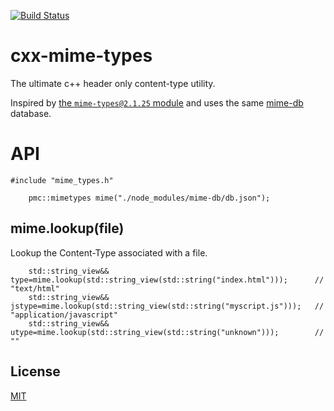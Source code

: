 [![Build Status][travis-ci-build-image]][travis-ci-build-url]
# cxx-mime-types
The ultimate c++ header only content-type utility.

Inspired by  [the `mime-types@2.1.25` module](https://www.npmjs.com/package/mime-types) and uses the same
[mime-db](https://www.npmjs.com/package/mime-db) database.

# API

```
#include "mime_types.h"

    pmc::mimetypes mime("./node_modules/mime-db/db.json");

```

## mime.lookup(file)
Lookup the Content-Type associated with a file.

```
    std::string_view&& type=mime.lookup(std::string_view(std::string("index.html")));      // "text/html"
    std::string_view&& jstype=mime.lookup(std::string_view(std::string("myscript.js")));   // "application/javascript"
    std::string_view&& utype=mime.lookup(std::string_view(std::string("unknown")));        // ""

```

## License

[MIT](LICENSE)


[travis-ci-build-image]: https://travis-ci.org/DataDriven-CAM/cxx-mime-types.svg?branch=master
[travis-ci-build-url]: https://travis-ci.org/DataDriven-CAM/cxx-mime-types
